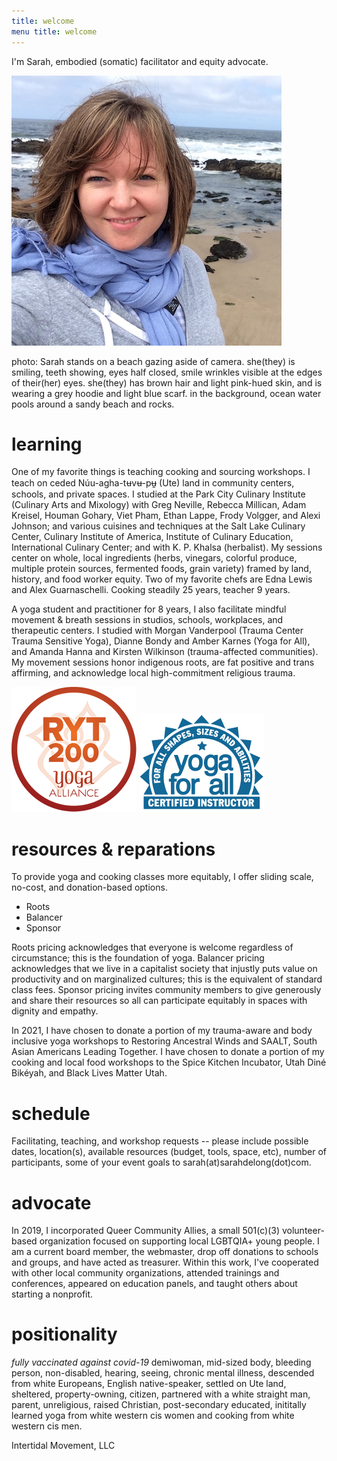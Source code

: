 ```yaml
---
title: welcome 
menu title: welcome
---
```



I'm Sarah, embodied (somatic) facilitator and equity advocate. 



![me](/hihello.JPG)

photo: Sarah stands on a beach gazing aside of camera. she(they) is smiling, teeth showing, eyes half closed, smile wrinkles visible at the edges of their(her) eyes. she(they) has brown hair and light pink-hued skin, and is wearing a grey hoodie and light blue scarf. in the background, ocean water pools around a sandy beach and rocks.  

# learning 

One of my favorite things is teaching cooking and sourcing workshops. I teach on ceded Núu-agha-tʉvʉ-pʉ̱ (Ute) land in community centers, schools, and private spaces. I studied at the Park City Culinary Institute (Culinary Arts and Mixology) with Greg Neville, Rebecca Millican, Adam Kreisel, Houman Gohary, Viet Pham, Ethan Lappe, Frody Volgger, and Alexi Johnson; and various cuisines and techniques at the Salt Lake Culinary Center, Culinary Institute of America, Institute of Culinary Education, International Culinary Center; and with K. P. Khalsa (herbalist). My sessions center on whole, local ingredients (herbs, vinegars, colorful produce, multiple protein sources, fermented foods, grain variety) framed by land, history, and food worker equity. Two of my favorite chefs are Edna Lewis and Alex Guarnaschelli. Cooking steadily 25 years, teacher 9 years. 

A yoga student and practitioner for 8 years, I also facilitate mindful movement & breath sessions in studios, schools, workplaces, and therapeutic centers. I studied with Morgan Vanderpool (Trauma Center Trauma Sensitive Yoga), Dianne Bondy and Amber Karnes (Yoga for All), and Amanda Hanna and Kirsten Wilkinson (trauma-affected communities). My movement sessions honor indigenous roots, are fat positive and trans affirming, and acknowledge local high-commitment religious trauma.  

![RYT200](/RYT200.png)     ![yogaforallinstructor](/yfa_badge_cyan_200.jpg)     

# resources & reparations 

To provide yoga and cooking classes more equitably, I offer sliding scale, no-cost, and donation-based options. 

- Roots 
- Balancer
- Sponsor 

Roots pricing acknowledges that everyone is welcome regardless of circumstance; this is the foundation of yoga. Balancer pricing acknowledges that we live in a capitalist society that injustly puts value on productivity and on marginalized cultures; this is the equivalent of standard class fees. Sponsor pricing invites community members to give generously and share their resources so all can participate equitably in spaces with dignity and empathy. 

In 2021, I have chosen to donate a portion of my trauma-aware and body inclusive yoga workshops to Restoring Ancestral Winds and SAALT, South Asian Americans Leading Together. I have chosen to donate a portion of my cooking and local food workshops to the Spice Kitchen Incubator, Utah Diné Bikéyah, and Black Lives Matter Utah. 

# schedule 

Facilitating, teaching, and workshop requests -- please include possible dates, location(s), available resources (budget, tools, space, etc), number of participants, some of your event goals to sarah(at)sarahdelong(dot)com. 

# advocate

In 2019, I incorporated Queer Community Allies, a small 501(c)(3) volunteer-based organization focused on supporting local LGBTQIA+ young people. I am a current board member, the webmaster, drop off donations to schools and groups, and have acted as treasurer. Within this work, I've cooperated with other local community organizations, attended trainings and conferences, appeared on education panels, and taught others about starting a nonprofit. 

# positionality 

*fully vaccinated against covid-19* demiwoman, mid-sized body, bleeding person, non-disabled, hearing, seeing, chronic mental illness, descended from white Europeans, English native-speaker, settled on Ute land, sheltered, property-owning, citizen, partnered with a white straight man, parent, unreligious, raised Christian, post-secondary educated, inititally learned yoga from white western cis women and cooking from white western cis men. 

Intertidal Movement, LLC
